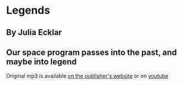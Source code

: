 # Legends
## By Julia Ecklar
## Our space program passes into the past, and maybe into legend

Original mp3 is available [on the publisher's website](http://prometheus-music.com/space.html) or on [youtube](https://www.youtube.com/watch?v=d7jUXlXlEwk)